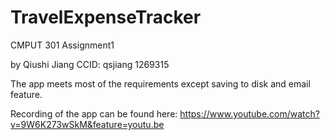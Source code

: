 # TravelExpenseTracker
CMPUT 301 Assignment1 

by Qiushi Jiang CCID: qsjiang 1269315

The app meets most of the requirements except saving to disk and email feature.

Recording of the app can be found here:
https://www.youtube.com/watch?v=9W6K273wSkM&feature=youtu.be
